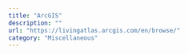 ```yaml
---
title: "ArcGIS"
description: ""
url: "https://livingatlas.arcgis.com/en/browse/"
category: "Miscellaneous"
---
```

